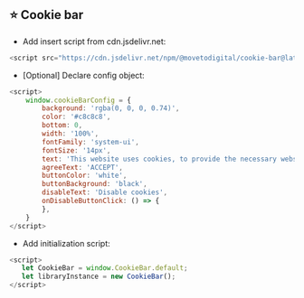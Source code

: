 ## ⭐️ Cookie bar 

- Add insert script from cdn.jsdelivr.net: 
```javascript 1.8
<script src="https://cdn.jsdelivr.net/npm/@movetodigital/cookie-bar@latest/build/index.min.js"/>
```

- [Optional] Declare config object:
```javascript 1.8
<script>
    window.cookieBarConfig = {
        background: 'rgba(0, 0, 0, 0.74)',
        color: '#c8c8c8',
        bottom: 0,
        width: '100%',
        fontFamily: 'system-ui',
        fontSize: '14px',
        text: 'This website uses cookies, to provide the necessary website functionality and improve your experience. By using this website, you agree to our <a target="_blank" href="/cookie-police" style="border-bottom: 1px solid #c8c8c8; color: #c8c8c8; text-decoration: none; cursor: pointer;">cookie policy.</a>',
        agreeText: 'ACCEPT',
        buttonColor: 'white',
        buttonBackground: 'black',
        disableText: 'Disable cookies',
        onDisableButtonClick: () => {
        },
    }
</script>
```

- Add initialization script:
```javascript 1.8
<script>
   let CookieBar = window.CookieBar.default;
   let libraryInstance = new CookieBar();
</script>
```
